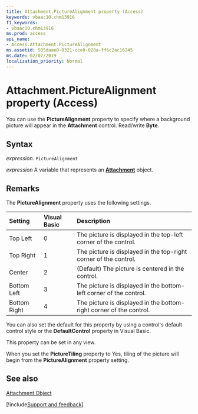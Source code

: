 ```yaml
---
title: Attachment.PictureAlignment property (Access)
keywords: vbaac10.chm13916
f1_keywords:
- vbaac10.chm13916
ms.prod: access
api_name:
- Access.Attachment.PictureAlignment
ms.assetid: 505daae0-8321-cce0-028a-ff6c2ac16245
ms.date: 02/07/2019
localization_priority: Normal
---
```



# Attachment.PictureAlignment property (Access)

You can use the  **PictureAlignment** property to specify where a background picture will appear in the **Attachment** control. Read/write **Byte**.


## Syntax

_expression_. `PictureAlignment`

_expression_ A variable that represents an **[Attachment](Access.Attachment.md)** object.


## Remarks

The  **PictureAlignment** property uses the following settings.



|Setting|Visual Basic|Description|
|:-----|:-----|:-----|
|Top Left|0|The picture is displayed in the top-left corner of the control.|
|Top Right|1|The picture is displayed in the top-right corner of the control.|
|Center|2|(Default) The picture is centered in the control.|
|Bottom Left|3|The picture is displayed in the bottom-left corner of the control.|
|Bottom Right|4|The picture is displayed in the bottom-right corner of the control.|

You can also set the default for this property by using a control's default control style or the  **DefaultControl** property in Visual Basic.

This property can be set in any view.

When you set the  **PictureTiling** property to Yes, tiling of the picture will begin from the **PictureAlignment** property setting.


## See also


[Attachment Object](Access.Attachment.md)

[!include[Support and feedback](~/includes/feedback-boilerplate.md)]